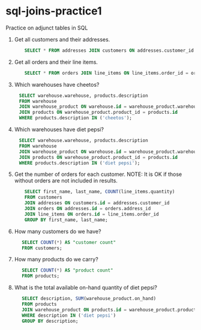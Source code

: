 # sql-joins-practice1
Practice on adjunct tables in SQL

1. Get all customers and their addresses.
 ```sql 
        SELECT * FROM addresses JOIN customers ON addresses.customer_id = customers.id
 ```

2. Get all orders and their line items.
 ```sql 
        SELECT * FROM orders JOIN line_items ON line_items.order_id = orders.id
```

3. Which warehouses have cheetos?

 ```sql
      SELECT warehouse.warehouse, products.description
      FROM warehouse
      JOIN warehouse_product ON warehouse.id = warehouse_product.warehouse_id
      JOIN products ON warehouse_product.product_id = products.id
      WHERE products.description IN ('cheetos');
 ```

4. Which warehouses have diet pepsi?
```sql
     SELECT warehouse.warehouse, products.description
     FROM warehouse
     JOIN warehouse_product ON warehouse.id = warehouse_product.warehouse_id
     JOIN products ON warehouse_product.product_id = products.id
     WHERE products.description IN ('diet pepsi');
```

5. Get the number of orders for each customer. NOTE: It is OK if those without orders are not included in results.
```sql
       SELECT first_name, last_name, COUNT(line_items.quantity)
       FROM customers
       JOIN addresses ON customers.id = addresses.customer_id
       JOIN orders ON addresses.id = orders.address_id
       JOIN line_items ON orders.id = line_items.order_id
       GROUP BY first_name, last_name;
```

6. How many customers do we have?
```sql
      SELECT COUNT(*) AS "customer count"
      FROM customers;
```

 
7. How many products do we carry?
```sql
      SELECT COUNT(*) AS "product count"
      FROM products;
```


8. What is the total available on-hand quantity of diet pepsi?
```sql 
      SELECT description, SUM(warehouse_product.on_hand)
      FROM products
      JOIN warehouse_product ON products.id = warehouse_product.product_id
      WHERE description IN ('diet pepsi')
      GROUP BY description;
``` 
